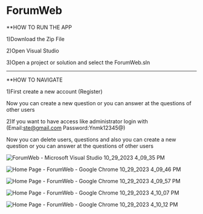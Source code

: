 # ForumWeb



**HOW TO RUN THE APP

1)Download the Zip File

2)Open Visual Studio

3)Open a project or solution and select the ForumWeb.sln

-----------------------------------------------------------------------------------------------------------------------------------------

**HOW TO NAVIGATE 

1)First create a new account (Register)

Now you can create a new question or you can answer at the questions of other users

2)If you want to have access like administrator login with (Email:ste@gmail.com Password:Ynmk12345@)

Now you can delete users, questions and also you can create a new question or you can answer at the questions of other users


![ForumWeb - Microsoft Visual Studio 10_29_2023 4_09_35 PM](https://github.com/St0011/ForumWeb/assets/59256689/9ed3c319-7961-47f5-a94b-8a4a4e958d09)

![Home Page - ForumWeb - Google Chrome 10_29_2023 4_09_46 PM](https://github.com/St0011/ForumWeb/assets/59256689/e4ceddae-34a9-4a39-b225-7b3d70d26027)

![Home Page - ForumWeb - Google Chrome 10_29_2023 4_09_57 PM](https://github.com/St0011/ForumWeb/assets/59256689/cbf8034d-51cb-405c-99d5-e3158a20ec27)

![Home Page - ForumWeb - Google Chrome 10_29_2023 4_10_07 PM](https://github.com/St0011/ForumWeb/assets/59256689/10d9801c-6db2-4320-8b31-9d91d8c0b44f)

![Home Page - ForumWeb - Google Chrome 10_29_2023 4_10_12 PM](https://github.com/St0011/ForumWeb/assets/59256689/54846e4d-f1d2-4059-bd87-9ee3def70f4a)
